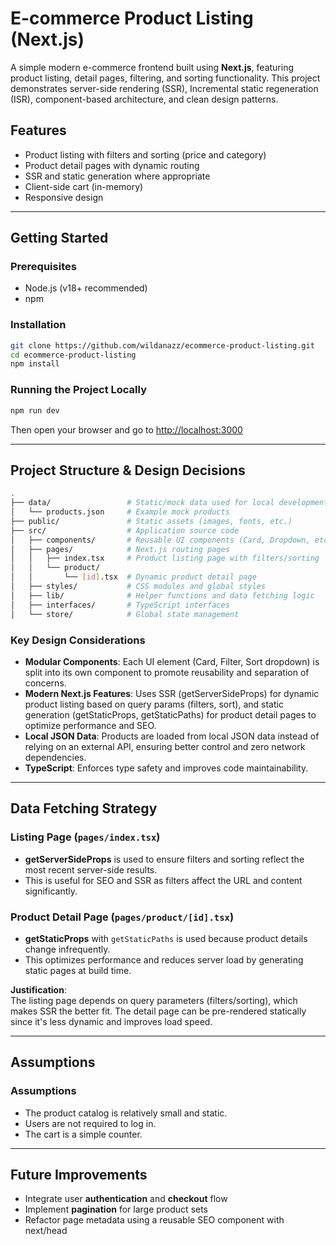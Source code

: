 # E-commerce Product Listing (Next.js)

A simple modern e-commerce frontend built using **Next.js**, featuring product listing, detail pages, filtering, and sorting functionality. This project demonstrates server-side rendering (SSR), Incremental static regeneration (ISR), component-based architecture, and clean design patterns.

## Features

- Product listing with filters and sorting (price and category)
- Product detail pages with dynamic routing
- SSR and static generation where appropriate
- Client-side cart (in-memory)
- Responsive design

---

## Getting Started

### Prerequisites

- Node.js (v18+ recommended)
- npm

### Installation

```bash
git clone https://github.com/wildanazz/ecommerce-product-listing.git
cd ecommerce-product-listing
npm install
```

### Running the Project Locally

```bash
npm run dev
```

Then open your browser and go to [http://localhost:3000](http://localhost:3000)

---

## Project Structure & Design Decisions

```bash
.
├── data/                 # Static/mock data used for local development
│   └── products.json     # Example mock products
├── public/               # Static assets (images, fonts, etc.)
├── src/                  # Application source code
│   ├── components/       # Reusable UI components (Card, Dropdown, etc.)
│   ├── pages/            # Next.js routing pages
│   │   ├── index.tsx     # Product listing page with filters/sorting
│   │   └── product/
│   │       └── [id].tsx  # Dynamic product detail page
│   ├── styles/           # CSS modules and global styles
│   ├── lib/              # Helper functions and data fetching logic
│   ├── interfaces/       # TypeScript interfaces
│   └── store/            # Global state management
```

### Key Design Considerations

- **Modular Components**: Each UI element (Card, Filter, Sort dropdown) is split into its own component to promote reusability and separation of concerns.
- **Modern Next.js Features**: Uses SSR (getServerSideProps) for dynamic product listing based on query params (filters, sort), and static generation (getStaticProps, getStaticPaths) for product detail pages to optimize performance and SEO.
- **Local JSON Data**: Products are loaded from local JSON data instead of relying on an external API, ensuring better control and zero network dependencies.
- **TypeScript**: Enforces type safety and improves code maintainability.

---

## Data Fetching Strategy

### Listing Page (`pages/index.tsx`)
- **getServerSideProps** is used to ensure filters and sorting reflect the most recent server-side results.
- This is useful for SEO and SSR as filters affect the URL and content significantly.

### Product Detail Page (`pages/product/[id].tsx`)
- **getStaticProps** with `getStaticPaths` is used because product details change infrequently.
- This optimizes performance and reduces server load by generating static pages at build time.

**Justification**:  
The listing page depends on query parameters (filters/sorting), which makes SSR the better fit. The detail page can be pre-rendered statically since it's less dynamic and improves load speed.

---

## Assumptions

### Assumptions

- The product catalog is relatively small and static.
- Users are not required to log in.
- The cart is a simple counter.

---

## Future Improvements

- Integrate user **authentication** and **checkout** flow
- Implement **pagination** for large product sets
- Refactor page metadata using a reusable SEO component with next/head

